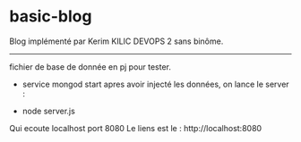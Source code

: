 # basic-blog


Blog implémenté par Kerim KILIC DEVOPS 2 sans binôme.

_______________________

fichier de base de donnée en pj pour tester.

- service mongod start
 apres avoir injecté les données, on lance le server : 
 
 - node server.js 
 
Qui ecoute localhost port 8080
Le liens est le :  http://localhost:8080



